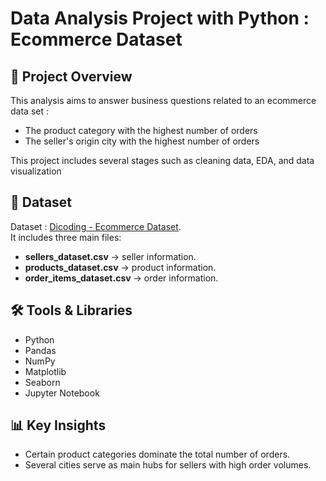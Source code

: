 # Data Analysis Project with Python : Ecommerce Dataset 

## 📌 Project Overview
This analysis aims to answer business questions related to an ecommerce data set : 
- The product category with the highest number of orders
- The seller's origin city with the highest number of orders

This project includes several stages such as cleaning data, EDA, and data visualization 

## 📂 Dataset
Dataset : [Dicoding - Ecommerce Dataset](https://raw.githubusercontent.com/faizahhanif/ecommerce_dicoding/main/).  
It includes three main files:
- **sellers_dataset.csv** → seller information.
- **products_dataset.csv** → product information.
- **order_items_dataset.csv** → order information.

## 🛠 Tools & Libraries
- Python
- Pandas
- NumPy
- Matplotlib
- Seaborn
- Jupyter Notebook

## 📊 Key Insights
- Certain product categories dominate the total number of orders.
- Several cities serve as main hubs for sellers with high order volumes.
